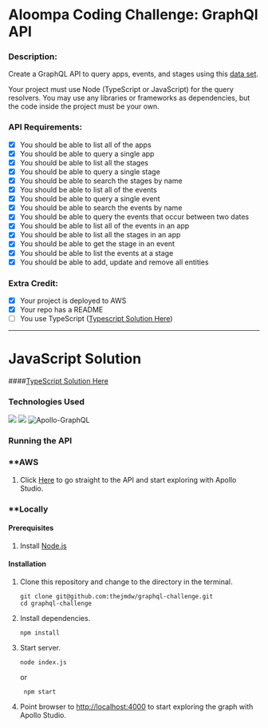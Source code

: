 # Aloompa Coding Challenge: GraphQl API

### Description:

Create a GraphQL API to query apps, events, and stages using this [data set](https://assets.aloompa.com.s3.amazonaws.com/rappers/hiphopfest.json).

Your project must use Node (TypeScript or JavaScript) for the query resolvers. You may use any libraries or frameworks as dependencies, but the code inside the project must be your own.

### API Requirements:
- [x] You should be able to list all of the apps
- [x] You should be able to query a single app
- [x] You should be able to list all the stages
- [x] You should be able to query a single stage
- [x] You should be able to search the stages by name
- [x] You should be able to list all of the events
- [x] You should be able to query a single event
- [x] You should be able to search the events by name
- [x] You should be able to query the events that occur between two dates
- [x] You should be able to list all of the events in an app
- [x] You should be able to list all the stages in an app
- [x] You should be able to get the stage in an event
- [x] You should be able to list the events at a stage
- [x] You should be able to add, update and remove all entities

### Extra Credit:
- [x] Your project is deployed to AWS
- [x] Your repo has a README
- [ ] You use TypeScript  ([Typescript Solution Here](https://github.com/thejmdw/graphql-challenge-typescript))

---

# JavaScript Solution
####[TypeScript Solution Here](https://github.com/thejmdw/graphql-challenge-typescript)

### Technologies Used

![](https://img.shields.io/badge/Node.js-43853D?style=for-the-badge&logo=node.js&logoColor=white) ![](https://img.shields.io/badge/JavaScript-323330?style=for-the-badge&logo=javascript&logoColor=F7DF1E) ![Apollo-GraphQL](https://img.shields.io/badge/-ApolloGraphQL-311C87?style=for-the-badge&logo=apollo-graphql)

### Running the API

### **AWS

1. Click [Here](https://skeshla775.execute-api.us-east-1.amazonaws.com/dev/) to go straight to the API and start exploring with Apollo Studio.

### **Locally
#### Prerequisites

1. Install [Node.js](https://nodejs.org/en/)

#### Installation

1. Clone this repository and change to the directory in the  terminal.
    ```
    git clone git@github.com:thejmdw/graphql-challenge.git
    cd graphql-challenge
    ```
2. Install dependencies.
    ```
    npm install
    ```
3. Start server.
    ```
    node index.js
    ```
    or
    ```
     npm start
    ```
4. Point browser to [http://localhost:4000](http://localhost:4000) to start exploring the graph with Apollo Studio.
